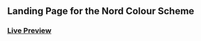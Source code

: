 ## Landing Page for the Nord Colour Scheme
### [Live Preview](https://fabian-gubler.github.io/Landing-Page/)
